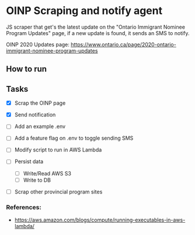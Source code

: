 # OINP Scraping and notify agent

JS scraper that get's the latest update on the "Ontario Immigrant Nominee Program Updates" page, if a new update is found, it sends an SMS to notify.

OINP 2020 Updates page: https://www.ontario.ca/page/2020-ontario-immigrant-nominee-program-updates

## How to run



## Tasks

 - [x] Scrap the OINP page
 - [x] Send notification
 - [ ] Add an example .env
 - [ ] Add a feature flag on .env to toggle sending SMS
 - [ ] Modify script to run in AWS Lambda
 - [ ] Persist data
   - [ ] Write/Read AWS S3
   - [ ] Write to DB
 - [ ] Scrap other provincial program sites



### References: 
 - https://aws.amazon.com/blogs/compute/running-executables-in-aws-lambda/

